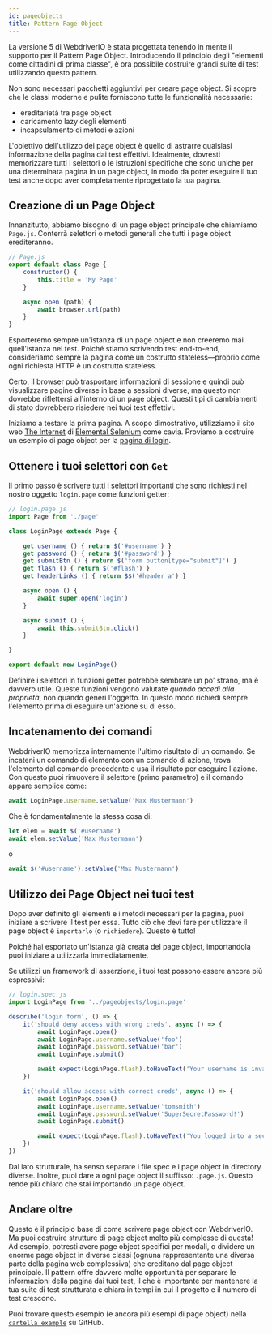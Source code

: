 ```yaml
---
id: pageobjects
title: Pattern Page Object
---
```


La versione 5 di WebdriverIO è stata progettata tenendo in mente il supporto per il Pattern Page Object. Introducendo il principio degli "elementi come cittadini di prima classe", è ora possibile costruire grandi suite di test utilizzando questo pattern.

Non sono necessari pacchetti aggiuntivi per creare page object. Si scopre che le classi moderne e pulite forniscono tutte le funzionalità necessarie:

- ereditarietà tra page object
- caricamento lazy degli elementi
- incapsulamento di metodi e azioni

L'obiettivo dell'utilizzo dei page object è quello di astrarre qualsiasi informazione della pagina dai test effettivi. Idealmente, dovresti memorizzare tutti i selettori o le istruzioni specifiche che sono uniche per una determinata pagina in un page object, in modo da poter eseguire il tuo test anche dopo aver completamente riprogettato la tua pagina.

## Creazione di un Page Object

Innanzitutto, abbiamo bisogno di un page object principale che chiamiamo `Page.js`. Conterrà selettori o metodi generali che tutti i page object erediteranno.

```js
// Page.js
export default class Page {
    constructor() {
        this.title = 'My Page'
    }

    async open (path) {
        await browser.url(path)
    }
}
```

Esporteremo sempre un'istanza di un page object e non creeremo mai quell'istanza nel test. Poiché stiamo scrivendo test end-to-end, consideriamo sempre la pagina come un costrutto stateless—proprio come ogni richiesta HTTP è un costrutto stateless.

Certo, il browser può trasportare informazioni di sessione e quindi può visualizzare pagine diverse in base a sessioni diverse, ma questo non dovrebbe riflettersi all'interno di un page object. Questi tipi di cambiamenti di stato dovrebbero risiedere nei tuoi test effettivi.

Iniziamo a testare la prima pagina. A scopo dimostrativo, utilizziamo il sito web [The Internet](http://the-internet.herokuapp.com) di [Elemental Selenium](http://elementalselenium.com) come cavia. Proviamo a costruire un esempio di page object per la [pagina di login](http://the-internet.herokuapp.com/login).

## Ottenere i tuoi selettori con `Get`

Il primo passo è scrivere tutti i selettori importanti che sono richiesti nel nostro oggetto `login.page` come funzioni getter:

```js
// login.page.js
import Page from './page'

class LoginPage extends Page {

    get username () { return $('#username') }
    get password () { return $('#password') }
    get submitBtn () { return $('form button[type="submit"]') }
    get flash () { return $('#flash') }
    get headerLinks () { return $$('#header a') }

    async open () {
        await super.open('login')
    }

    async submit () {
        await this.submitBtn.click()
    }

}

export default new LoginPage()
```

Definire i selettori in funzioni getter potrebbe sembrare un po' strano, ma è davvero utile. Queste funzioni vengono valutate _quando accedi alla proprietà_, non quando generi l'oggetto. In questo modo richiedi sempre l'elemento prima di eseguire un'azione su di esso.

## Incatenamento dei comandi

WebdriverIO memorizza internamente l'ultimo risultato di un comando. Se incateni un comando di elemento con un comando di azione, trova l'elemento dal comando precedente e usa il risultato per eseguire l'azione. Con questo puoi rimuovere il selettore (primo parametro) e il comando appare semplice come:

```js
await LoginPage.username.setValue('Max Mustermann')
```

Che è fondamentalmente la stessa cosa di:

```js
let elem = await $('#username')
await elem.setValue('Max Mustermann')
```

o

```js
await $('#username').setValue('Max Mustermann')
```

## Utilizzo dei Page Object nei tuoi test

Dopo aver definito gli elementi e i metodi necessari per la pagina, puoi iniziare a scrivere il test per essa. Tutto ciò che devi fare per utilizzare il page object è `importarlo` (o `richiedere`). Questo è tutto!

Poiché hai esportato un'istanza già creata del page object, importandola puoi iniziare a utilizzarla immediatamente.

Se utilizzi un framework di asserzione, i tuoi test possono essere ancora più espressivi:

```js
// login.spec.js
import LoginPage from '../pageobjects/login.page'

describe('login form', () => {
    it('should deny access with wrong creds', async () => {
        await LoginPage.open()
        await LoginPage.username.setValue('foo')
        await LoginPage.password.setValue('bar')
        await LoginPage.submit()

        await expect(LoginPage.flash).toHaveText('Your username is invalid!')
    })

    it('should allow access with correct creds', async () => {
        await LoginPage.open()
        await LoginPage.username.setValue('tomsmith')
        await LoginPage.password.setValue('SuperSecretPassword!')
        await LoginPage.submit()

        await expect(LoginPage.flash).toHaveText('You logged into a secure area!')
    })
})
```

Dal lato strutturale, ha senso separare i file spec e i page object in directory diverse. Inoltre, puoi dare a ogni page object il suffisso: `.page.js`. Questo rende più chiaro che stai importando un page object.

## Andare oltre

Questo è il principio base di come scrivere page object con WebdriverIO. Ma puoi costruire strutture di page object molto più complesse di questa! Ad esempio, potresti avere page object specifici per modali, o dividere un enorme page object in diverse classi (ognuna rappresentante una diversa parte della pagina web complessiva) che ereditano dal page object principale. Il pattern offre davvero molte opportunità per separare le informazioni della pagina dai tuoi test, il che è importante per mantenere la tua suite di test strutturata e chiara in tempi in cui il progetto e il numero di test crescono.

Puoi trovare questo esempio (e ancora più esempi di page object) nella [`cartella example`](https://github.com/webdriverio/webdriverio/tree/main/examples/pageobject) su GitHub.